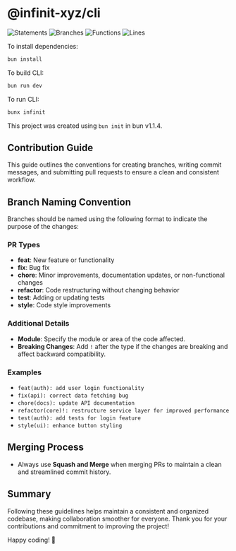 # @infinit-xyz/cli

![Statements](https://img.shields.io/badge/statements-52.12%25-red.svg?style=flat)
![Branches](https://img.shields.io/badge/branches-35.75%25-red.svg?style=flat)
![Functions](https://img.shields.io/badge/functions-55.05%25-red.svg?style=flat)
![Lines](https://img.shields.io/badge/lines-52.09%25-red.svg?style=flat)


To install dependencies:

```bash
bun install
```

To build CLI:

```bash
bun run dev
```

To run CLI:
```bash
bunx infinit
```

This project was created using `bun init` in bun v1.1.4.


## Contribution Guide

This guide outlines the conventions for creating branches, writing commit messages, and submitting pull requests to ensure a clean and consistent workflow.

## Branch Naming Convention

Branches should be named using the following format to indicate the purpose of the changes:


### PR Types

- **feat**: New feature or functionality
- **fix**: Bug fix
- **chore**: Minor improvements, documentation updates, or non-functional changes
- **refactor**: Code restructuring without changing behavior
- **test**: Adding or updating tests
- **style**: Code style improvements

### Additional Details

- **Module**: Specify the module or area of the code affected.
- **Breaking Changes**: Add `!` after the type if the changes are breaking and affect backward compatibility.

### Examples

- `feat(auth): add user login functionality`
- `fix(api): correct data fetching bug`
- `chore(docs): update API documentation`
- `refactor(core)!: restructure service layer for improved performance`
- `test(auth): add tests for login feature`
- `style(ui): enhance button styling`

## Merging Process

- Always use **Squash and Merge** when merging PRs to maintain a clean and streamlined commit history.

## Summary

Following these guidelines helps maintain a consistent and organized codebase, making collaboration smoother for everyone. Thank you for your contributions and commitment to improving the project!

Happy coding! 🚀

